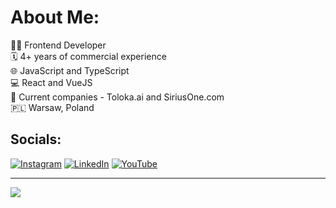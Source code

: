 # About Me:
👨‍💻 Frontend Developer<br>🗓️ 4+ years of commercial experience<br>🌐 JavaScript and TypeScript<br>💻 React and VueJS<br>🏢 Current companies - Toloka.ai and SiriusOne.com<br>🇵🇱 Warsaw, Poland


## Socials:
[![Instagram](https://img.shields.io/badge/Instagram-%23E4405F.svg?logo=Instagram&logoColor=white)](https://instagram.com/an.ildar) [![LinkedIn](https://img.shields.io/badge/LinkedIn-%230077B5.svg?logo=linkedin&logoColor=white)](https://linkedin.com/in/ildar-anikin-a301b2198) [![YouTube](https://img.shields.io/badge/YouTube-%23FF0000.svg?logo=YouTube&logoColor=white)](https://youtube.com/@ildaranikin2890) 

---
[![](https://visitcount.itsvg.in/api?id=hushdev&icon=0&color=0)](https://visitcount.itsvg.in)

<!-- Proudly created with GPRM ( https://gprm.itsvg.in ) -->
